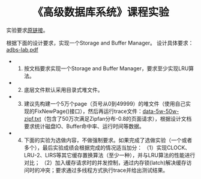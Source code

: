﻿<center>

# 《高级数据库系统》课程实验 #

</center>

实验要求[原链接](http://staff.ustc.edu.cn/~jpq/courses/lab_adb-cs.html)。

根据下面的设计要求，实现一个Storage and Buffer Manager。
 设计具体要求：[adbs-lab.pdf](http://staff.ustc.edu.cn/~jpq/courses/adb-cs/adbs-lab.rar)

* 1. 按文档要求实现一个Storage and Buffer Manager，要求至少实现LRU算法。

* 2. 底层文件默认采用目录式堆文件。

* 3. 建议先构建一个5万个page（页号从0到49999）的堆文件（使用自己实现的FixNewPage()接口），然后再运行trace文件：[data-5w-50w-zipf.txt](http://staff.ustc.edu.cn/~jpq/courses/adb-cs/data-5w-50w-zipf.rar)（包含了50万次满足Zipfan分布-0.8的页面请求），根据设计文档要求统计磁盘IO、Buffer命中率、运行时间等数据。

* 4. 下面的实验为选做内容，不做强制要求。如果完成了选做实验（一个或者多个），最后实验成绩会根据完成的情况适当加分：
（1）实现CLOCK、LRU-2、LIRS等其它缓存置换算法（至少一种），并与LRU算法的性能进行对比；
（2）加入缓存请求时的并发控制，通过内存锁(latch)解决缓存访问时的冲突；要求通过多线程方式执行trace并给出测试结果。